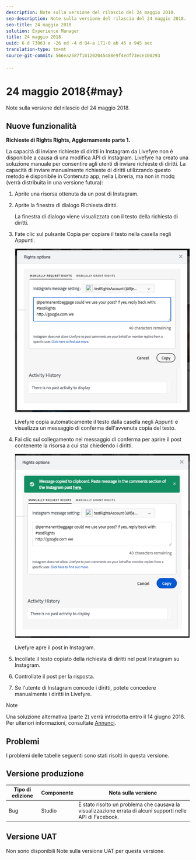 ```yaml
---
description: Note sulla versione del rilascio del 24 maggio 2018.
seo-description: Note sulla versione del rilascio del 24 maggio 2018.
seo-title: 24 maggio 2018
solution: Experience Manager
title: 24 maggio 2018
uuid: 6 d 73063 e -26 ed -4 d 84-a 171-0 ab 45 a 945 aec
translation-type: tm+mt
source-git-commit: 566ea2587f101202045488e9f4edf73ece100293

---
```



# 24 maggio 2018{#may}

Note sulla versione del rilascio del 24 maggio 2018.

## Nuove funzionalità

**Richieste di Rights Rights, Aggiornamento parte 1.**

La capacità di inviare richieste di diritti in Instagram da Livefyre non è disponibile a causa di una modifica API di Instagram. Livefyre ha creato una soluzione manuale per consentire agli utenti di inviare richieste di diritti. La capacità di inviare manualmente richieste di diritti utilizzando questo metodo è disponibile in Contenuto app, nella Libreria, ma non in modq (verrà distribuita in una versione futura):

1. Aprite una risorsa ottenuta da un post di Instagram.
1. Aprite la finestra di dialogo Richiesta diritti.

   La finestra di dialogo viene visualizzata con il testo della richiesta di diritti.

1. Fate clic sul pulsante Copia per copiare il testo nella casella negli Appunti.

   ![](../assets/rr_insta_workaround1.png)

   Livefyre copia automaticamente il testo dalla casella negli Appunti e visualizza un messaggio di conferma dell'avvenuta copia del testo.

1. Fai clic sul collegamento nel messaggio di conferma per aprire il post contenente la risorsa a cui stai chiedendo i diritti.

   ![](../assets/rr_insta_workaround2.png)

   Livefyre apre il post in Instagram.

1. Incollate il testo copiato della richiesta di diritti nel post Instagram su Instagram.
1. Controllate il post per la risposta.
1. Se l'utente di Instagram concede i diritti, potete concedere manualmente i diritti in Livefyre.

>[!NOTE]
>
>Una soluzione alternativa (parte 2) verrà introdotta entro il 14 giugno 2018. Per ulteriori informazioni, consultate [Annunci](/help/using/c-anouncements.md#c_anouncements).

## Problemi

I problemi delle tabelle seguenti sono stati risolti in questa versione.

## Versione produzione

| **Tipo di edizione** | **Componente** | **Nota sulla versione** |
|---|---|---|
| Bug | Studio | È stato risolto un problema che causava la visualizzazione errata di alcuni supporti nelle API di Facebook. |

## Versione UAT

Non sono disponibili Note sulla versione UAT per questa versione.
